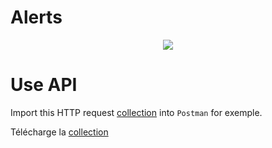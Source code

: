 # Alerts

<p align="center">
  <img src=https://user-images.githubusercontent.com/95872501/226969311-56836b82-0257-4def-87d4-3a84c14e70f9.png>
</p>


# Use API

Import this HTTP request [collection](https://gist.githubusercontent.com/HashTucE/8f89d2baff367100c6b5cbf59480e3c7/raw/2885d6d0812de8a64e421ac82f7021155fe4719e/collection.json) into `Postman` for exemple.

Télécharge la <a href="https://gist.githubusercontent.com/HashTucE/8f89d2baff367100c6b5cbf59480e3c7/raw/2885d6d0812de8a64e421ac82f7021155fe4719e/collection.json" download="collection.json">collection</a>

